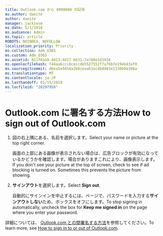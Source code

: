 ```yaml
---
title: Outlook.com から 8000008 の記号
ms.author: daeite
author: daeite
manager: jackiesm
ms.date: 5/1/2018
ms.audience: Admin
ms.topic: article
ROBOTS: NOINDEX, NOFOLLOW
localization_priority: Priority
ms.collection: Adm_O365
ms.custom: Adm_O365
ms.assetid: 811f0aa9-d413-4d17-b631-7a788e1d1916
ms.openlocfilehash: f44aa6ccc8ceccde5527552f7a76b7e19eb43af0
ms.sourcegitcommit: d6ea5e9458a2b8ceaab3ac4bd483e1130b9a398a
ms.translationtype: MT
ms.contentlocale: ja-JP
ms.lasthandoff: 01/15/2019
ms.locfileid: "28297958"
---
```

# <a name="how-to-sign-out-of-outlookcom"></a><span data-ttu-id="195a3-102">Outlook.com に署名する方法</span><span class="sxs-lookup"><span data-stu-id="195a3-102">How to sign out of Outlook.com</span></span>

1. <span data-ttu-id="195a3-103">図の右上隅にある、名前を選択します。</span><span class="sxs-lookup"><span data-stu-id="195a3-103">Select your name or picture at the top right corner.</span></span>
    
    <span data-ttu-id="195a3-p101">画面の上部にある画像が表示されない場合は、広告ブロックが有効になっているかどうかを確認します。場合がありますこれにより、画像表示します。</span><span class="sxs-lookup"><span data-stu-id="195a3-p101">If you don't see your picture at the top of screen, check to see if ad blocking is turned on. Sometimes this prevents the picture from showing.</span></span>
    
2. <span data-ttu-id="195a3-106">**サインアウト**を選択します。</span><span class="sxs-lookup"><span data-stu-id="195a3-106">Select **Sign out**.</span></span> 
    
    <span data-ttu-id="195a3-107">自動的にサインインを中止するには、ページで、パスワードを入力する**サインアウトしない**ため、ボックスをオフにします。</span><span class="sxs-lookup"><span data-stu-id="195a3-107">To stop signing in automatically, uncheck the box for **Keep me signed in** on the page where you enter your password.</span></span> 
    
<span data-ttu-id="195a3-108">詳細については、 [Outlook.com との間署名する方法](https://go.microsoft.com/fwlink/p/?linkid=873113)を参照してください。</span><span class="sxs-lookup"><span data-stu-id="195a3-108">To learn more, see [How to sign in to or out of Outlook.com](https://go.microsoft.com/fwlink/p/?linkid=873113).</span></span>
  

